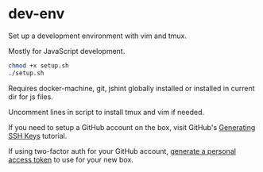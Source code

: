 # dev-env
Set up a development environment with vim and tmux.

Mostly for JavaScript development.

```bash
chmod +x setup.sh
./setup.sh
```

Requires docker-machine, git, jshint globally installed or installed in current dir for js files.

Uncomment lines in script to install tmux and vim if needed.

If you need to setup a GitHub account on the box, visit GitHub's [Generating SSH Keys](https://help.github.com/articles/generating-ssh-keys/) tutorial. 

If using two-factor auth for your GitHub account, [generate a personal access token](https://help.github.com/articles/creating-an-access-token-for-command-line-use/) to use for your new box.
